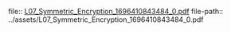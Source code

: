 file:: [L07_Symmetric_Encryption_1696410843484_0.pdf](../assets/L07_Symmetric_Encryption_1696410843484_0.pdf)
file-path:: ../assets/L07_Symmetric_Encryption_1696410843484_0.pdf

